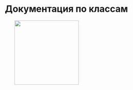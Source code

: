 
<h1>Документация по классам</h1>
<a href="https://sopfiee.github.io/Labs_java/">
<img src="https://freesvg.org/img/1306313012.png" style="width: 200px; height: auto; margin-left: 30px">
</a>
